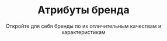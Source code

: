 ---
layout: dimension-category
title: Атрибуты бренда
subtitle: Откройте для себя бренды по их отличительным качествам и характеристикам
permalink: /ru/discover/attributes/
ref: attributes
discovery_path: attributes
lang: ru
sections:
  - breadcrumbs
  - hero
  - all-attributes-grid
  - featured-attributes
  - attribute-insights
  - cross-navigation
---